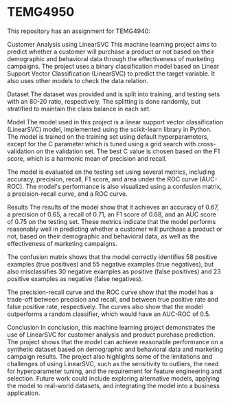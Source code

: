 # TEMG4950
This repository has an assignment for TEMG4940:

Customer Analysis using LinearSVC
This machine learning project aims to predict whether a customer will purchase a product or not based on their demographic and behavioral data through the effectiveness of marketing campaigns. The project uses a binary classification model based on Linear Support Vector Classification (LinearSVC) to predict the target variable. It also uses other models to check the data relation. 

Dataset
The dataset was provided and is split into training, and testing sets with an 80-20 ratio, respectively. The splitting is done randomly, but stratified to maintain the class balance in each set.

Model
The model used in this project is a linear support vector classification (LinearSVC) model, implemented using the scikit-learn library in Python. The model is trained on the training set using default hyperparameters, except for the C parameter which is tuned using a grid search with cross-validation on the validation set. The best C value is chosen based on the F1 score, which is a harmonic mean of precision and recall.

The model is evaluated on the testing set using several metrics, including accuracy, precision, recall, F1 score, and area under the ROC curve (AUC-ROC). The model's performance is also visualized using a confusion matrix, a precision-recall curve, and a ROC curve.

Results
The results of the model show that it achieves an accuracy of 0.67, a precision of 0.65, a recall of 0.71, an F1 score of 0.68, and an AUC score of 0.75 on the testing set. These metrics indicate that the model performs reasonably well in predicting whether a customer will purchase a product or not, based on their demographic and behavioral data, as well as the effectiveness of marketing campaigns.

The confusion matrix shows that the model correctly identifies 58 positive examples (true positives) and 55 negative examples (true negatives), but also misclassifies 30 negative examples as positive (false positives) and 23 positive examples as negative (false negatives).

The precision-recall curve and the ROC curve show that the model has a trade-off between precision and recall, and between true positive rate and false positive rate, respectively. The curves also show that the model outperforms a random classifier, which would have an AUC-ROC of 0.5.

Conclusion
In conclusion, this machine learning project demonstrates the use of LinearSVC for customer analysis and product purchase prediction. The project shows that the model can achieve reasonable performance on a synthetic dataset based on demographic and behavioral data and marketing campaign results. The project also highlights some of the limitations and challenges of using LinearSVC, such as the sensitivity to outliers, the need for hyperparameter tuning, and the requirement for feature engineering and selection. Future work could include exploring alternative models, applying the model to real-world datasets, and integrating the model into a business application.
